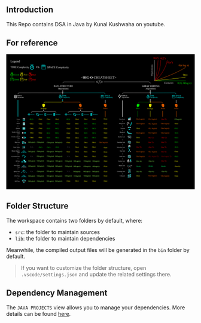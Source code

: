 ## Introduction

This Repo contains DSA in Java by Kunal Kushwaha on youtube.

## For reference
![Big-O CheatSheet](big_o_notation_cheat_sheet_by_assyrianic_dclrxt1.png "Big-O CheatSheet")

## Folder Structure

The workspace contains two folders by default, where:

- `src`: the folder to maintain sources
- `lib`: the folder to maintain dependencies

Meanwhile, the compiled output files will be generated in the `bin` folder by default.

> If you want to customize the folder structure, open `.vscode/settings.json` and update the related settings there.

## Dependency Management

The `JAVA PROJECTS` view allows you to manage your dependencies. More details can be found [here](https://github.com/microsoft/vscode-java-dependency#manage-dependencies).
